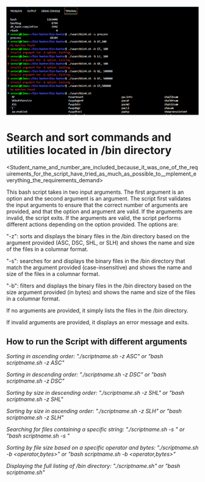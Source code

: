 ![alt text](img/binhunt.PNG)


# Search and sort commands and utilities located in /bin directory

<Student_name_and_number_are_included_because_it_was_one_of_the_requirements_for_the_script_have_tried_as_much_as_possible_to__mplement_everything_the_requirements_demand>

This bash script takes in two input arguments. The first argument is an option and the second argument is an argument. The script first validates the input arguments to ensure that the correct number of arguments are provided, and that the option and argument are valid. If the arguments are invalid, the script exits. If the arguments are valid, the script performs different actions depending on the option provided. 
The options are:

"-z": sorts and displays the binary files in the /bin directory based on the argument provided (ASC, DSC, SHL, or SLH) and shows the name and size of the files in a columnar format.

"-s": searches for and displays the binary files in the /bin directory that match the argument provided (case-insensitive) and shows the name and size of the files in a columnar format.

"-b": filters and displays the binary files in the /bin directory based on the size argument provided (in bytes) and shows the name and size of the files in a columnar format.

If no arguments are provided, it simply lists the files in the /bin directory.

If invalid arguments are provided, it displays an error message and exits.

## How to run the Script with different arguments

*Sorting in ascending order: "./scriptname.sh -z ASC" or "bash scriptname.sh -z ASC"*

*Sorting in descending order: "./scriptname.sh -z DSC" or "bash scriptname.sh -z DSC"*

*Sorting by size in descending order: "./scriptname.sh -z SHL" or "bash scriptname.sh -z SHL"*

*Sorting by size in ascending order: "./scriptname.sh -z SLH" or "bash scriptname.sh -z SLH"*

*Searching for files containing a specific string: "./scriptname.sh -s <string>" or "bash scriptname.sh -s <string>"*

*Sorting by file size based on a specific operator and bytes: "./scriptname.sh -b <operator,bytes>" or "bash scriptname.sh -b <operator,bytes>"*

*Displaying the full listing of /bin directory: "./scriptname.sh" or "bash scriptname.sh"*

